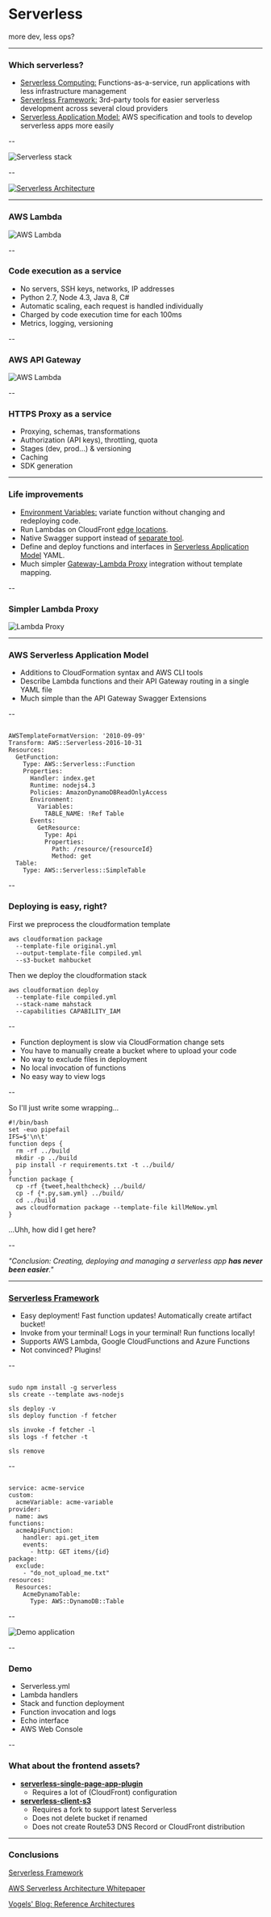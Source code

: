 
# Serverless

more dev, less ops?

---

### Which serverless?

- [Serverless Computing:](https://en.wikipedia.org/wiki/Serverless_computing) Functions-as-a-service, run applications with less infrastructure management
- [Serverless Framework:](https://github.com/serverless/serverless) 3rd-party tools for easier serverless development across several cloud providers
- [Serverless Application Model:](https://github.com/awslabs/serverless-application-model) AWS specification and tools to develop serverless apps more easily

--

![Serverless stack](assets/images/serverless_stack.png)

--

[![Serverless Architecture](assets/images/aws_serverless_architecture.png)](https://github.com/awslabs/lambda-refarch-webapp)
<!-- .slide: data-background="#fff" -->

---

### AWS Lambda

![AWS Lambda](assets/images/lambda_flow.png)

--

### Code execution as a service

- No servers, SSH keys, networks, IP addresses
- Python 2.7, Node 4.3, Java 8, C#
- Automatic scaling, each request is handled individually
- Charged by code execution time for each 100ms
- Metrics, logging, versioning

--

### AWS API Gateway

![AWS Lambda](assets/images/apigateway_flow.png)

--

### HTTPS Proxy as a service

- Proxying, schemas, transformations
- Authorization (API keys), throttling, quota
- Stages (dev, prod...) & versioning
- Caching
- SDK generation

---

### Life improvements

- [Environment Variables:](https://aws.amazon.com/blogs/aws/new-for-aws-lambda-environment-variables-and-serverless-application-model/) variate function without changing and redeploying code.
- Run Lambdas on CloudFront [edge locations](https://aws.amazon.com/blogs/aws/coming-soon-lambda-at-the-edge/).
- Native Swagger support instead of [separate tool](https://github.com/awslabs/aws-apigateway-importer).
- Define and deploy functions and interfaces in [Serverless Application Model](https://github.com/awslabs/serverless-application-model) YAML.
- Much simpler [Gateway-Lambda Proxy](http://docs.aws.amazon.com/apigateway/latest/developerguide/api-gateway-set-up-simple-proxy.html) integration without template mapping.

--

### Simpler Lambda Proxy

![Lambda Proxy](assets/images/lambda_proxy.png)

---

### AWS Serverless Application Model

- Additions to CloudFormation syntax and AWS CLI tools
- Describe Lambda functions and their API Gateway routing in a single YAML file
- Much simple than the API Gateway Swagger Extensions

--

<pre><code data-trim="" class="yaml">
AWSTemplateFormatVersion: '2010-09-09'
Transform: AWS::Serverless-2016-10-31
Resources:
  GetFunction:
    Type: AWS::Serverless::Function
    Properties:
      Handler: index.get
      Runtime: nodejs4.3
      Policies: AmazonDynamoDBReadOnlyAccess
      Environment:
        Variables:
          TABLE_NAME: !Ref Table
      Events:
        GetResource:
          Type: Api
          Properties:
            Path: /resource/{resourceId}
            Method: get
  Table:
    Type: AWS::Serverless::SimpleTable
</code></pre>

--

### Deploying is easy, right?

First we preprocess the cloudformation template

    aws cloudformation package
      --template-file original.yml
      --output-template-file compiled.yml
      --s3-bucket mahbucket

Then we deploy the cloudformation stack

    aws cloudformation deploy
      --template-file compiled.yml
      --stack-name mahstack
      --capabilities CAPABILITY_IAM

--

- Function deployment is slow via CloudFormation change sets
- You have to manually create a bucket where to upload your code
- No way to exclude files in deployment
- No local invocation of functions
- No easy way to view logs

--

So I'll just write some wrapping...

```
#!/bin/bash
set -euo pipefail
IFS=$'\n\t'
function deps {
  rm -rf ../build
  mkdir -p ../build
  pip install -r requirements.txt -t ../build/
}
function package {
  cp -rf {tweet,healthcheck} ../build/
  cp -f {*.py,sam.yml} ../build/
  cd ../build
  aws cloudformation package --template-file killMeNow.yml
}
```

...Uhh, how did I get here?

--

*"Conclusion: Creating, deploying and managing a serverless app **has never been easier**."*

---

### [Serverless Framework](https://serverless.com/)

- Easy deployment! Fast function updates! Automatically create artifact bucket!
- Invoke from your terminal! Logs in your terminal! Run functions locally!
- Supports AWS Lambda, Google CloudFunctions and Azure Functions
- Not convinced? Plugins!

--

<pre><code data-trim="" class="python">
sudo npm install -g serverless
sls create --template aws-nodejs

sls deploy -v
sls deploy function -f fetcher

sls invoke -f fetcher -l
sls logs -f fetcher -t

sls remove
</code></pre>

--

<pre><code data-trim="" class="yaml">
service: acme-service
custom:
  acmeVariable: acme-variable
provider:
  name: aws
functions:
  acmeApiFunction:
    handler: api.get_item
    events:
      - http: GET items/{id}
package:
  exclude:
    - "do_not_upload_me.txt"
resources:
  Resources:
    AcmeDynamoTable:
      Type: AWS::DynamoDB::Table
</code></pre>

--

![Demo application](assets/images/demo_application_architecture.png)

--

### Demo

- Serverless.yml
- Lambda handlers
- Stack and function deployment
- Function invocation and logs
- Echo interface
- AWS Web Console

--

### What about the frontend assets?

- **[serverless-single-page-app-plugin](https://github.com/serverless/examples/tree/master/aws-node-single-page-app-via-cloudfront)**
  - Requires a lot of (CloudFront) configuration
- **[serverless-client-s3](https://github.com/serverless/serverless-client-s3)**
  - Requires a fork to support latest Serverless
  - Does not delete bucket if renamed
  - Does not create Route53 DNS Record or CloudFront distribution

---

### Conclusions

[Serverless Framework](https://serverless.com/)

[AWS Serverless Architecture Whitepaper](https://d0.awsstatic.com/whitepapers/AWS_Serverless_Multi-Tier_Architectures.pdf)

[Vogels' Blog: Reference Architectures](http://www.allthingsdistributed.com/2016/06/aws-lambda-serverless-reference-architectures.html)
